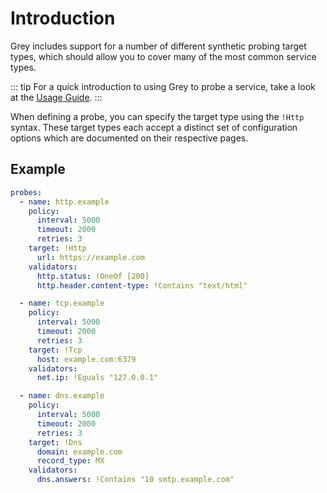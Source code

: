 # Introduction
Grey includes support for a number of different synthetic probing target types, which should
allow you to cover many of the most common service types.

::: tip
For a quick introduction to using Grey to probe a service, take a look at the
[Usage Guide](../guide/README.md).
:::

When defining a probe, you can specify the target type using the `!Http` syntax. These
target types each accept a distinct set of configuration options which are documented
on their respective pages.

## Example

```yaml
probes:
  - name: http.example
    policy:
      interval: 5000
      timeout: 2000
      retries: 3
    target: !Http
      url: https://example.com
    validators:
      http.status: !OneOf [200]
      http.header.content-type: !Contains "text/html"

  - name: tcp.example
    policy:
      interval: 5000
      timeout: 2000
      retries: 3
    target: !Tcp
      host: example.com:6379
    validators:
      net.ip: !Equals "127.0.0.1"

  - name: dns.example
    policy:
      interval: 5000
      timeout: 2000
      retries: 3
    target: !Dns
      domain: example.com
      record_type: MX
    validators:
      dns.answers: !Contains "10 smtp.example.com"
```
